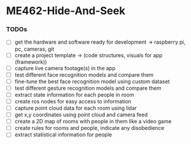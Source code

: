 # ME462-Hide-And-Seek

### TODOs
- [ ] get the hardware and software ready for development -> raspberry pi, pc, cameras, git
- [ ] create a project template -> (code structures, visuals for app (framework))
- [ ] capture live camera footage(s) in the app
- [ ] test different face recognition models and compare them
- [ ] fine-tune the best face recognition model using custom dataset
- [ ] test different gesture recognition models and compare them
- [ ] extract state information for each people in room
- [ ] create ros nodes for easy access to information
- [ ] capture point cloud data for each room using lidar
- [ ] get x,y coordinates using point cloud and camera feed
- [ ] create a 2D map of rooms with people in them like a video game
- [ ] create rules for rooms and people, indicate any disobedience 
- [ ] extract statistical information for people 
